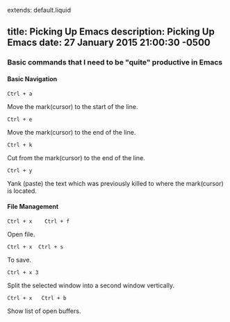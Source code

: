 extends: default.liquid

title: Picking Up Emacs
description: Picking Up Emacs
date: 27 January 2015 21:00:30 -0500
---


### Basic commands that I need to be "quite" productive in Emacs

#### Basic Navigation
```
Ctrl + a
```
Move the mark(cursor) to the start of the line.


```
Ctrl + e
```
Move the mark(cursor) to the end of the line.


```
Ctrl + k
```
Cut from the mark(cursor) to the end of the line.


```
Ctrl + y
```
Yank (paste) the text which was previously killed to where the mark(cursor) is located.


#### File Management
```
Ctrl + x    Ctrl + f
```
Open file.


```
Ctrl + x  Ctrl + s
```
To save.


```
Ctrl + x 3
```
Split the selected window into a second window vertically.


```
Ctrl + x   Ctrl + b
```
Show list of open buffers.
